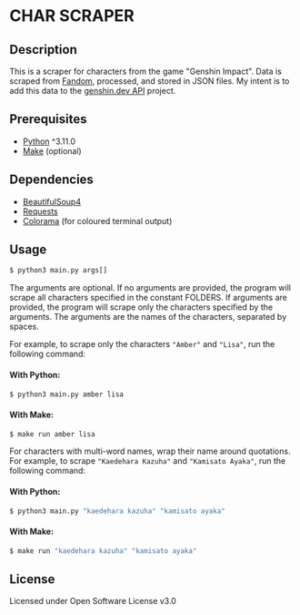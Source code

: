 # CHAR SCRAPER
## Description
This is a scraper for characters from the game "Genshin Impact". Data is scraped from [Fandom](https://genshin-impact.fandom.com/wiki/Genshin_Impact_Wiki), processed, and stored in JSON files. My intent is to add this data to the [genshin.dev API](https://github.com/genshindev/api) project.

## Prerequisites
- [Python](https://www.python.org/downloads/) ^3.11.0
- [Make](https://www.gnu.org/software/make/) (optional)

## Dependencies
- [BeautifulSoup4](https://pypi.org/project/beautifulsoup4/)
- [Requests](https://pypi.org/project/requests/)
- [Colorama](https://pypi.org/project/colorama/) (for coloured terminal output)

## Usage
```bash
$ python3 main.py args[]
```
The arguments are optional. If no arguments are provided, the program will scrape all characters specified in the constant FOLDERS. If arguments are provided, the program will scrape only the characters specified by the arguments. The arguments are the names of the characters, separated by spaces.

For example, to scrape only the characters `"Amber"` and `"Lisa"`, run the following command:

#### With Python:
```bash
$ python3 main.py amber lisa
```

#### With Make:
```bash
$ make run amber lisa
```

For characters with multi-word names, wrap their name around quotations. For example, to scrape `"Kaedehara Kazuha"` and `"Kamisato Ayaka"`, run the following command:

#### With Python:
```bash
$ python3 main.py "kaedehara kazuha" "kamisato ayaka"
```

#### With Make:
```bash
$ make run "kaedehara kazuha" "kamisato ayaka"
```

## License
Licensed under Open Software License v3.0
